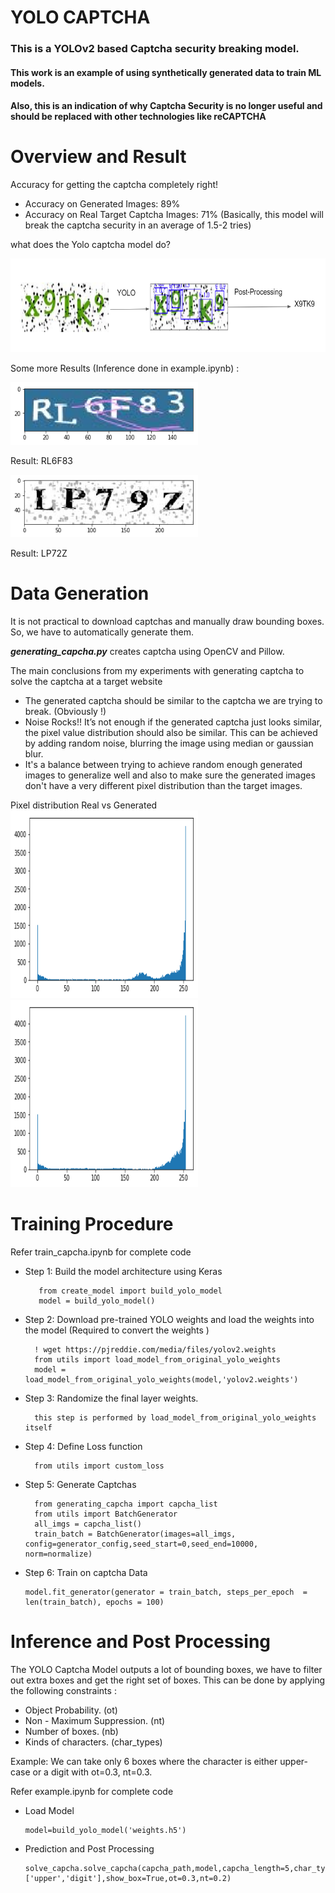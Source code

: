 # YOLO CAPTCHA
### This is a YOLOv2 based Captcha security breaking model.


#### This work is an example of using synthetically generated data to train ML models.
#### Also, this is an indication of why Captcha Security is no longer useful and should be replaced with other technologies like reCAPTCHA

# Overview and Result
Accuracy for getting the captcha completely right! 
* Accuracy on  Generated Images: 89%
* Accuracy on Real Target Captcha Images: 71% (Basically, this model will break the captcha security in an average of 1.5-2 tries)


what does the Yolo captcha model do?

<img src="https://github.com/sanjeetGupta/YoloCaptcha/blob/master/images/example1_map.png" width="900" height="150" />


Some more Results (Inference done in example.ipynb) :

<img src="https://github.com/sanjeetGupta/YoloCaptcha/blob/master/images/example2.png" width="300" height="100" />

Result: RL6F83

<img src="https://github.com/sanjeetGupta/YoloCaptcha/blob/master/images/example4.png" width="300" height="100" />

Result: LP72Z


# Data Generation

It is not practical to download captchas and manually draw bounding boxes.
So, we have to automatically generate them. 

<i><b>generating_capcha.py</b></i> creates captcha using OpenCV and Pillow.

The main conclusions from my experiments with generating captcha to solve the captcha at a target website 
 *  The generated captcha should be similar to the captcha we are trying to break. (Obviously !)
 *  Noise Rocks!! It’s not enough if the generated captcha just looks similar, the pixel value distribution should also be similar. This can be achieved by adding random noise, blurring the image using median or gaussian blur.
 *  It's a balance between trying to achieve random enough generated images to generalize well and also to make sure the generated images don't have a very different pixel distribution than the target images.

Pixel distribution Real vs Generated  
<img src="https://github.com/sanjeetGupta/YoloCaptcha/blob/master/images/real_captcha_dist.png" width="300" height="300" />  <img src="https://github.com/sanjeetGupta/YoloCaptcha/blob/master/images/generated_captcha_dist.png" width="300" height="300" />


# Training Procedure 

Refer train_capcha.ipynb for complete code

* Step 1: Build the model architecture using Keras

         from create_model import build_yolo_model
         model = build_yolo_model() 
* Step 2: Download pre-trained YOLO weights and load the weights into the model (Required to convert the weights )

        ! wget https://pjreddie.com/media/files/yolov2.weights
        from utils import load_model_from_original_yolo_weights
        model = load_model_from_original_yolo_weights(model,'yolov2.weights')
        
        
* Step 3: Randomize the final layer weights.
        
        this step is performed by load_model_from_original_yolo_weights itself

* Step 4: Define Loss function
        
        from utils import custom_loss
            
* Step 5: Generate Captchas
        
        from generating_capcha import capcha_list
        from utils import BatchGenerator
        all_imgs = capcha_list()
        train_batch = BatchGenerator(images=all_imgs, config=generator_config,seed_start=0,seed_end=10000, norm=normalize)

* Step 6: Train on captcha Data
    ```
    model.fit_generator(generator = train_batch, steps_per_epoch  = len(train_batch), epochs = 100)
    ```
           
# Inference and Post Processing 

The YOLO Captcha Model outputs a lot of bounding boxes, we have to filter out extra boxes and get the right set of boxes.
This can be done by applying the following constraints :
* Object Probability. (ot)
* Non - Maximum Suppression. (nt)
* Number of boxes. (nb)
* Kinds of characters. (char_types)

Example: We can take only 6 boxes where the character is either upper-case or a digit with ot=0.3, nt=0.3.
 

Refer example.ipynb for complete code
 * Load Model 
    ```
    model=build_yolo_model('weights.h5')
    ```
 * Prediction and Post Processing
    ```
    solve_capcha.solve_capcha(capcha_path,model,capcha_length=5,char_types=['upper','digit'],show_box=True,ot=0.3,nt=0.2)

    ```
